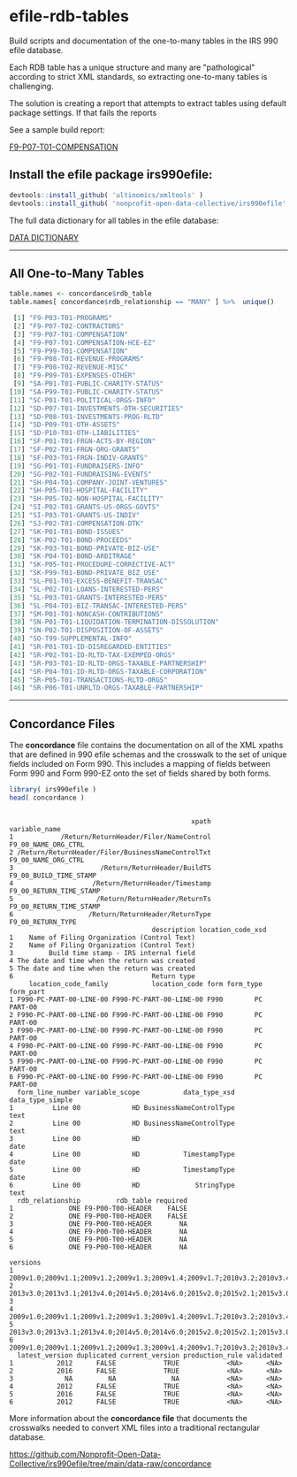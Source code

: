 # efile-rdb-tables

Build scripts and documentation of the one-to-many tables in the IRS 990 efile database.

Each RDB table has a unique structure and many are "pathological" according to strict XML standards, so extracting one-to-many tables is challenging. 

The solution is creating a report that attempts to extract tables using default package settings. If that fails the reports 

See a sample build report: 

[F9-P07-T01-COMPENSATION](https://nonprofit-open-data-collective.github.io/efile-rdb-tables/table-report-template-demo.html)

## Install the efile package **irs990efile**: 

```r
devtools::install_github( 'ultinomics/xmltools' )
devtools::install_github( 'nonprofit-open-data-collective/irs990efile' )
```

The full data dictionary for all tables in the efile database: 

[DATA DICTIONARY](https://nonprofit-open-data-collective.github.io/irs990efile/data-dictionary/data-dictionary.html)

-------


## All One-to-Many Tables

```r
table.names <- concordance$rdb_table
table.names[ concordance$rdb_relationship == "MANY" ] %>%  unique()

 [1] "F9-P03-T01-PROGRAMS"                           
 [2] "F9-P07-T02-CONTRACTORS"                        
 [3] "F9-P07-T01-COMPENSATION"                       
 [4] "F9-P07-T01-COMPENSATION-HCE-EZ"                
 [5] "F9-P99-T01-COMPENSATION"                       
 [6] "F9-P08-T01-REVENUE-PROGRAMS"                   
 [7] "F9-P08-T02-REVENUE-MISC"                       
 [8] "F9-P09-T01-EXPENSES-OTHER"                     
 [9] "SA-P01-T01-PUBLIC-CHARITY-STATUS"              
[10] "SA-P99-T01-PUBLIC-CHARITY-STATUS"              
[11] "SC-P01-T01-POLITICAL-ORGS-INFO"                
[12] "SD-P07-T01-INVESTMENTS-OTH-SECURITIES"         
[13] "SD-P08-T01-INVESTMENTS-PROG-RLTD"              
[14] "SD-P09-T01-OTH-ASSETS"                         
[15] "SD-P10-T01-OTH-LIABILITIES"                    
[16] "SF-P01-T01-FRGN-ACTS-BY-REGION"                
[17] "SF-P02-T01-FRGN-ORG-GRANTS"                    
[18] "SF-P03-T01-FRGN-INDIV-GRANTS"                  
[19] "SG-P01-T01-FUNDRAISERS-INFO"                   
[20] "SG-P02-T01-FUNDRAISING-EVENTS"                 
[21] "SH-P04-T01-COMPANY-JOINT-VENTURES"             
[22] "SH-P05-T01-HOSPITAL-FACILITY"                  
[23] "SH-P05-T02-NON-HOSPITAL-FACILITY"              
[24] "SI-P02-T01-GRANTS-US-ORGS-GOVTS"               
[25] "SI-P03-T01-GRANTS-US-INDIV"                    
[26] "SJ-P02-T01-COMPENSATION-DTK"                   
[27] "SK-P01-T01-BOND-ISSUES"                        
[28] "SK-P02-T01-BOND-PROCEEDS"                      
[29] "SK-P03-T01-BOND-PRIVATE-BIZ-USE"               
[30] "SK-P04-T01-BOND-ARBITRAGE"                     
[31] "SK-P05-T01-PROCEDURE-CORRECTIVE-ACT"           
[32] "SK-P99-T01-BOND-PRIVATE_BIZ_USE"               
[33] "SL-P01-T01-EXCESS-BENEFIT-TRANSAC"             
[34] "SL-P02-T01-LOANS-INTERESTED-PERS"              
[35] "SL-P03-T01-GRANTS-INTERESTED-PERS"             
[36] "SL-P04-T01-BIZ-TRANSAC-INTERESTED-PERS"        
[37] "SM-P01-T01-NONCASH-CONTRIBUTIONS"              
[38] "SN-P01-T01-LIQUIDATION-TERMINATION-DISSOLUTION"
[39] "SN-P02-T01-DISPOSITION-OF-ASSETS"              
[40] "SO-T99-SUPPLEMENTAL-INFO"                      
[41] "SR-P01-T01-ID-DISREGARDED-ENTITIES"            
[42] "SR-P02-T01-ID-RLTD-TAX-EXEMPED-ORGS"           
[43] "SR-P03-T01-ID-RLTD-ORGS-TAXABLE-PARTNERSHIP"   
[44] "SR-P04-T01-ID-RLTD-ORGS-TAXABLE-CORPORATION"   
[45] "SR-P05-T01-TRANSACTIONS-RLTD-ORGS"             
[46] "SR-P06-T01-UNRLTD-ORGS-TAXABLE-PARTNERSHIP" 
```


---------


## Concordance Files

The **concordance** file contains the documentation on all of the XML xpaths that are defined in 990 efile schemas and the crosswalk to the set of unique fields included on Form 990. This includes a mapping of fields between Form 990 and Form 990-EZ onto the set of fields shared by both forms. 

```r
library( irs990efile )
head( concordance )
```

```

                                              xpath           variable_name
1            /Return/ReturnHeader/Filer/NameControl     F9_00_NAME_ORG_CTRL
2 /Return/ReturnHeader/Filer/BusinessNameControlTxt     F9_00_NAME_ORG_CTRL
3                      /Return/ReturnHeader/BuildTS  F9_00_BUILD_TIME_STAMP
4                    /Return/ReturnHeader/Timestamp F9_00_RETURN_TIME_STAMP
5                     /Return/ReturnHeader/ReturnTs F9_00_RETURN_TIME_STAMP
6                   /Return/ReturnHeader/ReturnType       F9_00_RETURN_TYPE
                                    description location_code_xsd
1    Name of Filing Organization (Control Text)                  
2    Name of Filing Organization (Control Text)                  
3         Build time stamp - IRS internal field                  
4 The date and time when the return was created                  
5 The date and time when the return was created                  
6                                   Return type                  
     location_code_family           location_code form form_type form_part
1 F990-PC-PART-00-LINE-00 F990-PC-PART-00-LINE-00 F990        PC   PART-00
2 F990-PC-PART-00-LINE-00 F990-PC-PART-00-LINE-00 F990        PC   PART-00
3 F990-PC-PART-00-LINE-00 F990-PC-PART-00-LINE-00 F990        PC   PART-00
4 F990-PC-PART-00-LINE-00 F990-PC-PART-00-LINE-00 F990        PC   PART-00
5 F990-PC-PART-00-LINE-00 F990-PC-PART-00-LINE-00 F990        PC   PART-00
6 F990-PC-PART-00-LINE-00 F990-PC-PART-00-LINE-00 F990        PC   PART-00
  form_line_number variable_scope           data_type_xsd data_type_simple
1          Line 00             HD BusinessNameControlType             text
2          Line 00             HD BusinessNameControlType             text
3          Line 00             HD                                     date
4          Line 00             HD           TimestampType             date
5          Line 00             HD           TimestampType             date
6          Line 00             HD              StringType             text
  rdb_relationship         rdb_table required
1              ONE F9-P00-T00-HEADER    FALSE
2              ONE F9-P00-T00-HEADER    FALSE
3              ONE F9-P00-T00-HEADER       NA
4              ONE F9-P00-T00-HEADER       NA
5              ONE F9-P00-T00-HEADER       NA
6              ONE F9-P00-T00-HEADER       NA
                                                                                                                                                                    versions
1 2009v1.0;2009v1.1;2009v1.2;2009v1.3;2009v1.4;2009v1.7;2010v3.2;2010v3.4;2010v3.6;2010v3.7;2011v1.2;2011v1.3;2011v1.4;2011v1.5;2012v2.0;2012v2.1;2012v2.2;2012v2.3;2012v3.0
2                                                                                           2013v3.0;2013v3.1;2013v4.0;2014v5.0;2014v6.0;2015v2.0;2015v2.1;2015v3.0;2016v3.0
3                                                                                                                                                                           
4 2009v1.0;2009v1.1;2009v1.2;2009v1.3;2009v1.4;2009v1.7;2010v3.2;2010v3.4;2010v3.6;2010v3.7;2011v1.2;2011v1.3;2011v1.4;2011v1.5;2012v2.0;2012v2.1;2012v2.2;2012v2.3;2012v3.0
5                                                                                           2013v3.0;2013v3.1;2013v4.0;2014v5.0;2014v6.0;2015v2.0;2015v2.1;2015v3.0;2016v3.0
6 2009v1.0;2009v1.1;2009v1.2;2009v1.3;2009v1.4;2009v1.7;2010v3.2;2010v3.4;2010v3.6;2010v3.7;2011v1.2;2011v1.3;2011v1.4;2011v1.5;2012v2.0;2012v2.1;2012v2.2;2012v2.3;2012v3.0
  latest_version duplicated current_version production_rule validated
1           2012      FALSE            TRUE            <NA>      <NA>
2           2016      FALSE            TRUE            <NA>      <NA>
3             NA         NA              NA            <NA>      <NA>
4           2012      FALSE            TRUE            <NA>      <NA>
5           2016      FALSE            TRUE            <NA>      <NA>
6           2012      FALSE            TRUE            <NA>      <NA>

```



More information about the **concordance file** that documents the crosswalks needed to convert XML files into a traditional rectangular database. 

https://github.com/Nonprofit-Open-Data-Collective/irs990efile/tree/main/data-raw/concordance




